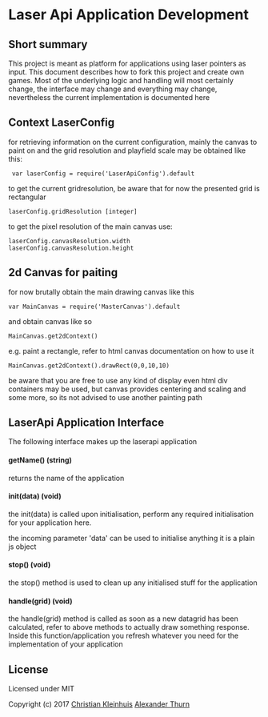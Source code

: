 # Laser Api Application Development


## Short summary

This project is meant as platform for applications using laser pointers as input. This document describes how to fork this project and create own games. Most of the underlying logic and handling will most certainly change, the interface may change and everything may change, nevertheless the current implementation is documented here

## Context LaserConfig

for retrieving information on the current configuration, mainly the canvas to paint on and the grid resolution and playfield scale may be obtained like this:

     var laserConfig = require('LaserApiConfig').default
     
to get the current gridresolution, be aware that for now the presented grid is rectangular

    laserConfig.gridResolution [integer]
    

to get the pixel resolution of the main canvas use:
    
    laserConfig.canvasResolution.width
    laserConfig.canvasResolution.height

## 2d Canvas for paiting

for now brutally obtain the main drawing canvas like this


    
    var MainCanvas = require('MasterCanvas').default

and obtain canvas like so

    MainCanvas.get2dContext()
    
e.g. paint a rectangle, refer to html canvas documentation on how to use it

    MainCanvas.get2dContext().drawRect(0,0,10,10)
    

be aware that you are free to use any kind of display even html div containers may be used, but canvas provides centering and scaling and some more, so its not advised to use another painting path

## LaserApi Application Interface

The following interface makes up the laserapi application

 
#### getName() (string)       

returns the name of the application

#### init(data) (void)

the init(data) is called upon initialisation, perform any required initialisation for your application here.

the incoming parameter 'data' can be used to initialise anything it is a plain js object

#### stop() (void)
 
the stop() method is used to clean up any initialised stuff for the application 
   
    
#### handle(grid) (void)
    
the handle(grid) method is called as soon as a new datagrid has been calculated, refer to above methods to actually draw something response. Inside this function/application you refresh whatever you need for the implementation of your application
 






## License

Licensed under MIT

Copyright (c) 2017 [Christian Kleinhuis](https://github.com/alexanderthurn)   [Alexander Thurn](https://github.com/alexanderthurn)
